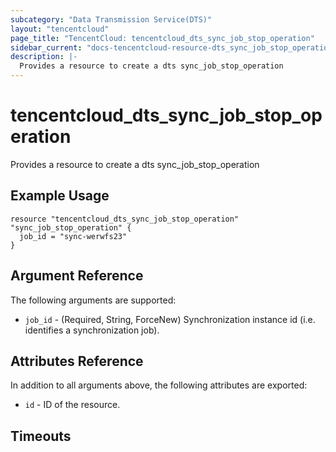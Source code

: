 ```yaml
---
subcategory: "Data Transmission Service(DTS)"
layout: "tencentcloud"
page_title: "TencentCloud: tencentcloud_dts_sync_job_stop_operation"
sidebar_current: "docs-tencentcloud-resource-dts_sync_job_stop_operation"
description: |-
  Provides a resource to create a dts sync_job_stop_operation
---
```


# tencentcloud_dts_sync_job_stop_operation

Provides a resource to create a dts sync_job_stop_operation

## Example Usage

```hcl
resource "tencentcloud_dts_sync_job_stop_operation" "sync_job_stop_operation" {
  job_id = "sync-werwfs23"
}
```

## Argument Reference

The following arguments are supported:

* `job_id` - (Required, String, ForceNew) Synchronization instance id (i.e. identifies a synchronization job).

## Attributes Reference

In addition to all arguments above, the following attributes are exported:

* `id` - ID of the resource.



## Timeouts

<no value>


